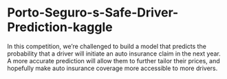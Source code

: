 # Porto-Seguro-s-Safe-Driver-Prediction-kaggle
In this competition, we’re challenged to build a model that predicts the probability that a driver will initiate an auto insurance claim in the next year. A more accurate prediction will allow them to further tailor their prices, and hopefully make auto insurance coverage more accessible to more drivers.
